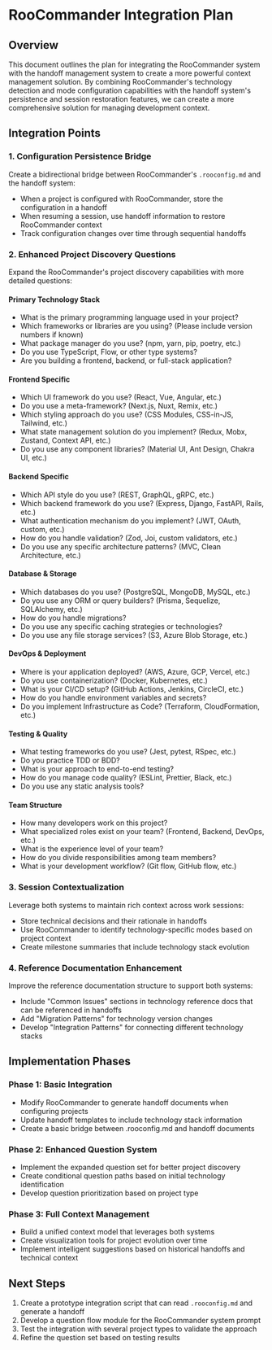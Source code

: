 # RooCommander Integration Plan

## Overview

This document outlines the plan for integrating the RooCommander system with the handoff management system to create a more powerful context management solution. By combining RooCommander's technology detection and mode configuration capabilities with the handoff system's persistence and session restoration features, we can create a more comprehensive solution for managing development context.

## Integration Points

### 1. Configuration Persistence Bridge

Create a bidirectional bridge between RooCommander's `.rooconfig.md` and the handoff system:

- When a project is configured with RooCommander, store the configuration in a handoff
- When resuming a session, use handoff information to restore RooCommander context
- Track configuration changes over time through sequential handoffs

### 2. Enhanced Project Discovery Questions

Expand the RooCommander's project discovery capabilities with more detailed questions:

#### Primary Technology Stack
- What is the primary programming language used in your project?
- Which frameworks or libraries are you using? (Please include version numbers if known)
- What package manager do you use? (npm, yarn, pip, poetry, etc.)
- Do you use TypeScript, Flow, or other type systems?
- Are you building a frontend, backend, or full-stack application?

#### Frontend Specific
- Which UI framework do you use? (React, Vue, Angular, etc.)
- Do you use a meta-framework? (Next.js, Nuxt, Remix, etc.)
- Which styling approach do you use? (CSS Modules, CSS-in-JS, Tailwind, etc.)
- What state management solution do you implement? (Redux, Mobx, Zustand, Context API, etc.)
- Do you use any component libraries? (Material UI, Ant Design, Chakra UI, etc.)

#### Backend Specific
- Which API style do you use? (REST, GraphQL, gRPC, etc.)
- Which backend framework do you use? (Express, Django, FastAPI, Rails, etc.)
- What authentication mechanism do you implement? (JWT, OAuth, custom, etc.)
- How do you handle validation? (Zod, Joi, custom validators, etc.)
- Do you use any specific architecture patterns? (MVC, Clean Architecture, etc.)

#### Database & Storage
- Which databases do you use? (PostgreSQL, MongoDB, MySQL, etc.)
- Do you use any ORM or query builders? (Prisma, Sequelize, SQLAlchemy, etc.)
- How do you handle migrations?
- Do you use any specific caching strategies or technologies?
- Do you use any file storage services? (S3, Azure Blob Storage, etc.)

#### DevOps & Deployment
- Where is your application deployed? (AWS, Azure, GCP, Vercel, etc.)
- Do you use containerization? (Docker, Kubernetes, etc.)
- What is your CI/CD setup? (GitHub Actions, Jenkins, CircleCI, etc.)
- How do you handle environment variables and secrets?
- Do you implement Infrastructure as Code? (Terraform, CloudFormation, etc.)

#### Testing & Quality
- What testing frameworks do you use? (Jest, pytest, RSpec, etc.)
- Do you practice TDD or BDD?
- What is your approach to end-to-end testing?
- How do you manage code quality? (ESLint, Prettier, Black, etc.)
- Do you use any static analysis tools?

#### Team Structure
- How many developers work on this project?
- What specialized roles exist on your team? (Frontend, Backend, DevOps, etc.)
- What is the experience level of your team?
- How do you divide responsibilities among team members?
- What is your development workflow? (Git flow, GitHub flow, etc.)

### 3. Session Contextualization

Leverage both systems to maintain rich context across work sessions:

- Store technical decisions and their rationale in handoffs
- Use RooCommander to identify technology-specific modes based on project context
- Create milestone summaries that include technology stack evolution

### 4. Reference Documentation Enhancement

Improve the reference documentation structure to support both systems:

- Include "Common Issues" sections in technology reference docs that can be referenced in handoffs
- Add "Migration Patterns" for technology version changes
- Develop "Integration Patterns" for connecting different technology stacks

## Implementation Phases

### Phase 1: Basic Integration
- Modify RooCommander to generate handoff documents when configuring projects
- Update handoff templates to include technology stack information
- Create a basic bridge between .rooconfig.md and handoff documents

### Phase 2: Enhanced Question System
- Implement the expanded question set for better project discovery
- Create conditional question paths based on initial technology identification
- Develop question prioritization based on project type

### Phase 3: Full Context Management
- Build a unified context model that leverages both systems
- Create visualization tools for project evolution over time
- Implement intelligent suggestions based on historical handoffs and technical context

## Next Steps

1. Create a prototype integration script that can read `.rooconfig.md` and generate a handoff
2. Develop a question flow module for the RooCommander system prompt
3. Test the integration with several project types to validate the approach
4. Refine the question set based on testing results